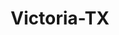 ---
title: Victoria-TX
slug: victoria-tx
f_state:
- cms/state/texas.md
f_locations:
- cms/payday-loan/cash-go-6158.md
- cms/payday-loan/cash-go-6159.md
- cms/payday-loan/cash-go-6160.md
- cms/payday-loan/cash-go-6176.md
- cms/payday-loan/cash-go-6220.md
- cms/payday-loan/cash-go-6222.md
- cms/payday-loan/cash-go-6224.md
- cms/payday-loan/cash-n-go-8004.md
- cms/payday-loan/check-go-9947.md
- cms/payday-loan/check-information-exchange-11434.md
- cms/payday-loan/instachek-19606.md
- cms/payday-loan/mr-payroll-of-victoria-22372.md
- cms/payday-loan/mr-payroll-of-victoria-22373.md
- cms/payday-loan/mr-payroll-of-victoria---no-349-22374.md
- cms/payday-loan/mr-payroll-of-victoria---no-350-22375.md
- cms/payday-loan/oak-hill-check-cashing-23146.md
- cms/payday-loan/rent-a-center-25934.md
- cms/payday-loan/speedy-check-26786.md
- cms/payday-loan/speedy-check-26789.md
- cms/payday-loan/speedy-check-5-26794.md
- cms/payday-loan/victoria-payroll-check-cashing-28564.md
updated-on: '2024-05-30T13:41:28.615Z'
created-on: '2024-05-30T13:41:28.615Z'
published-on: '2024-05-30T13:54:32.469Z'
f_city: Victoria
layout: '[city].html'
tags: city
---